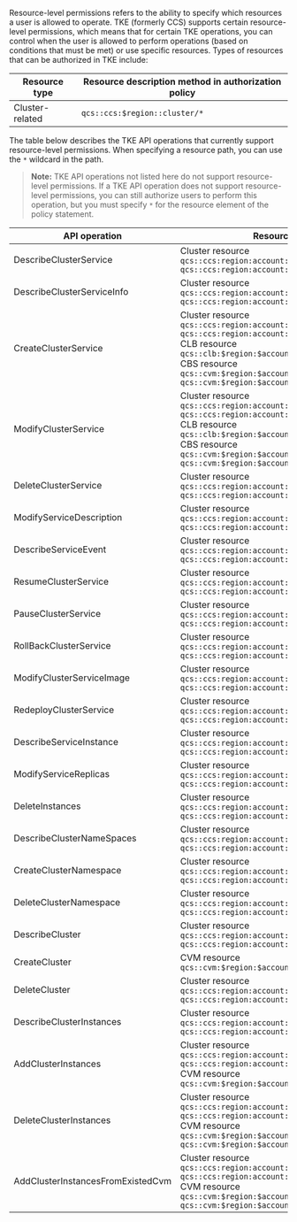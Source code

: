 Resource-level permissions refers to the ability to specify which resources a user is allowed to operate. TKE (formerly CCS) supports certain resource-level permissions, which means that for certain TKE operations, you can control when the user is allowed to perform operations (based on conditions that must be met) or use specific resources.
Types of resources that can be authorized in TKE include:

| Resource type   | Resource description method in authorization policy |
| --------------- | --------------------------------------------------- |
| Cluster-related | `qcs::ccs:$region::cluster/*`                       |

The table below describes the TKE API operations that currently support resource-level permissions. When specifying a resource path, you can use the `*` wildcard in the path.

> **Note:**
> TKE API operations not listed here do not support resource-level permissions. If a TKE API operation does not support resource-level permissions, you can still authorize users to perform this operation, but you must specify `*` for the resource element of the policy statement.

| API operation                     | Resource path                                                |
| --------------------------------- | ------------------------------------------------------------ |
| DescribeClusterService            | Cluster resource <br>`qcs::ccs:region:account:cluster/*`<br>`qcs::ccs:region:account:cluster/$clusterId` |
| DescribeClusterServiceInfo        | Cluster resource <br>`qcs::ccs:region:account:cluster/*`<br>`qcs::ccs:region:account:cluster/$clusterId` |
| CreateClusterService              | Cluster resource <br>`qcs::ccs:region:account:cluster/*`<br>`qcs::ccs:region:account:cluster/$clusterId`<br>CLB resource <br>`qcs::clb:$region:$account:clb/*`<br>CBS resource <br>`qcs::cvm:$region:$account:volume/*`<br>`qcs::cvm:$region:$account:volume/$diskId` |
| ModifyClusterService              | Cluster resource <br>`qcs::ccs:region:account:cluster/*`<br>`qcs::ccs:region:account:cluster/$clusterId`<br>CLB resource <br>`qcs::clb:$region:$account:clb/*`<br>CBS resource <br>`qcs::cvm:$region:$account:volume/*`<br>`qcs::cvm:$region:$account:volume/$diskId` |
| DeleteClusterService              | Cluster resource <br>`qcs::ccs:region:account:cluster/*`<br>`qcs::ccs:region:account:cluster/$clusterId` |
| ModifyServiceDescription          | Cluster resource <br>`qcs::ccs:region:account:cluster/*`<br>`qcs::ccs:region:account:cluster/$clusterId` |
| DescribeServiceEvent              | Cluster resource <br>`qcs::ccs:region:account:cluster/*`<br>`qcs::ccs:region:account:cluster/$clusterId` |
| ResumeClusterService              | Cluster resource <br>`qcs::ccs:region:account:cluster/*`<br>`qcs::ccs:region:account:cluster/$clusterId` |
| PauseClusterService               | Cluster resource <br>`qcs::ccs:region:account:cluster/*`<br>`qcs::ccs:region:account:cluster/$clusterId` |
| RollBackClusterService            | Cluster resource <br>`qcs::ccs:region:account:cluster/*`<br>`qcs::ccs:region:account:cluster/$clusterId` |
| ModifyClusterServiceImage         | Cluster resource <br>`qcs::ccs:region:account:cluster/*`<br>`qcs::ccs:region:account:cluster/$clusterId` |
| RedeployClusterService            | Cluster resource <br>`qcs::ccs:region:account:cluster/*`<br>`qcs::ccs:region:account:cluster/$clusterId` |
| DescribeServiceInstance           | Cluster resource <br>`qcs::ccs:region:account:cluster/*`<br>`qcs::ccs:region:account:cluster/$clusterId` |
| ModifyServiceReplicas             | Cluster resource <br>`qcs::ccs:region:account:cluster/*`<br>`qcs::ccs:region:account:cluster/$clusterId` |
| DeleteInstances                   | Cluster resource <br>`qcs::ccs:region:account:cluster/*`<br>`qcs::ccs:region:account:cluster/$clusterId` |
| DescribeClusterNameSpaces         | Cluster resource <br>`qcs::ccs:region:account:cluster/*`<br>`qcs::ccs:region:account:cluster/$clusterId` |
| CreateClusterNamespace            | Cluster resource <br>`qcs::ccs:region:account:cluster/*`<br>`qcs::ccs:region:account:cluster/$clusterId` |
| DeleteClusterNamespace            | Cluster resource <br>`qcs::ccs:region:account:cluster/*`<br>`qcs::ccs:region:account:cluster/$clusterId` |
| DescribeCluster                   | Cluster resource <br>`qcs::ccs:region:account:cluster/*`<br>`qcs::ccs:region:account:cluster/$clusterId` |
| CreateCluster                     | CVM resource <br>`qcs::cvm:$region:$account:instance/*`      |
| DeleteCluster                     | Cluster resource <br>`qcs::ccs:region:account:cluster/*`<br>`qcs::ccs:region:account:cluster/$clusterId` |
| DescribeClusterInstances          | Cluster resource <br>`qcs::ccs:region:account:cluster/*`<br>`qcs::ccs:region:account:cluster/$clusterId` |
| AddClusterInstances               | Cluster resource <br>`qcs::ccs:region:account:cluster/*`<br>`qcs::ccs:region:account:cluster/$clusterId`<br>CVM resource <br>`qcs::cvm:$region:$account:instance/*` |
| DeleteClusterInstances            | Cluster resource <br>`qcs::ccs:region:account:cluster/*`<br>`qcs::ccs:region:account:cluster/$clusterId`<br>CVM resource <br>`qcs::cvm:$region:$account:instance/*`<br>`qcs::cvm:$region:$account:instance/$instanceId` |
| AddClusterInstancesFromExistedCvm | Cluster resource <br>`qcs::ccs:region:account:cluster/*`<br>`qcs::ccs:region:account:cluster/$clusterId`<br>CVM resource <br>`qcs::cvm:$region:$account:instance/*`<br>`qcs::cvm:$region:$account:instance/$instanceId` |

